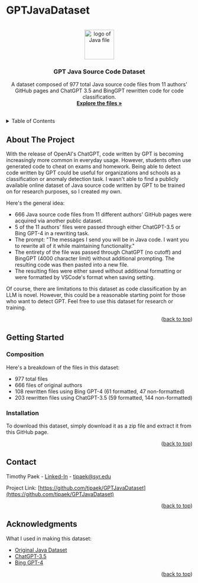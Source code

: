 # GPTJavaDataset
<a name="readme-top"></a>

<br />
<div align="center">
  <a href="https://github.com/tipaek/GPTJavaDataset">
    <img src="https://cdn.iconscout.com/icon/free/png-256/free-java-file-51-775447.png" alt="logo of Java file" width="80" height="80">
  </a>

  <h3 align="center">GPT Java Source Code Dataset</h3>

  <p align="center">
    A dataset composed of 977 total Java source code files from 11 authors' GitHub pages and ChatGPT 3.5 and BingGPT rewritten code for code classification.
    <br />
    <a href="https://github.com/tipaek/GPTJavaDataset"><strong>Explore the files »</strong></a>
    <br />
    <br />
  </p>
</div>

<!-- TABLE OF CONTENTS -->
<details>
  <summary>Table of Contents</summary>
  <ol>
    <li>
      <a href="#about-the-project">About The Project</a>
    </li>
    <li>
      <a href="#getting-started">Getting Started</a>
      <ul>
        <li><a href="#composition">File Composiiton</a></li>
        <li><a href="#installation">Installation</a></li>
      </ul>
    </li>
    <li><a href="#usage">Usage</a></li>
    <li><a href="#contact">Contact</a></li>
    <li><a href="#acknowledgments">Acknowledgments</a></li>
  </ol>
</details>



<!-- ABOUT THE PROJECT -->
## About The Project

With the release of OpenAI's ChatGPT, code written by GPT is becoming increasingly more common in everyday usage. However, students often use generated code to cheat on exams and homework. Being able to detect code written by GPT could be useful for organizations and schools as a classification or anomaly detection task. I wasn't able to find a publicly available online dataset of Java source code written by GPT to be trained on for research purposes, so I created my own. 

Here's the general idea:
* 666 Java source code files from 11 different authors' GitHub pages were acquired via another public dataset.
* 5 of the 11 authors' files were passed through either ChatGPT-3.5 or Bing GPT-4 in a rewriting task.
* The prompt: "The messages I send you will be in Java code. I want you to rewrite all of it while maintaining functionality."
* The entirety of the file was passed through ChatGPT (no cutoff) and BingGPT (4000 character limit) without additional prompting. The resulting code was then pasted into a new file.
* The resulting files were either saved without additional formatting or were formatted by VSCode's format when saving setting.


Of course, there are limitations to this dataset as code classification by an LLM is novel. However, this could be a reasonable starting point for those who want to detect GPT. Feel free to use this dataset for research or training.

<p align="right">(<a href="#readme-top">back to top</a>)</p>



<!-- GETTING STARTED -->
## Getting Started

### Composition

Here's a breakdown of the files in this dataset:
* 977 total files
* 666 files of original authors
* 108 rewritten files using Bing GPT-4 (61 formatted, 47 non-formatted)
* 203 rewritten files using ChatGPT-3.5 (59 formatted, 144 non-formatted)

### Installation

To download this dataset, simply download it as a zip file and extract it from this GitHub page.

<p align="right">(<a href="#readme-top">back to top</a>)</p>



<!-- CONTACT -->
## Contact

Timothy Paek - [Linked-In](https://www.linkedin.com/in/timothy-paek/) - tipaek@syr.edu

Project Link: [https://github.com/tipaek/GPTJavaDataset](https://github.com/tipaek/GPTJavaDataset)

<p align="right">(<a href="#readme-top">back to top</a>)</p>



<!-- ACKNOWLEDGMENTS -->
## Acknowledgments

What I used in making this dataset:

* [Original Java Dataset](https://github.com/xinyu1118/authorship_attribution)
* [ChatGPT-3.5](https://chat.openai.com)
* [Bing GPT-4](https://chat.bing.com)

<p align="right">(<a href="#readme-top">back to top</a>)</p>



[Java]: https://img.shields.io/badge/Java-ED8B00?style=for-the-badge&logo=openjdk&logoColor=white

